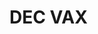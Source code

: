 # DEC VAX

<!---
<gcc/config/vax/vax.h> (3.1.0)

  #define CPP_PREDEFINES "-Dvax -D__vax__ -Dunix -Asystem=unix -Asystem=bsd -Acpu=vax -Amachine=vax"

  #define	CPP_SPEC "%{mg:%{!ansi:-DGFLOAT} -D__GFLOAT}"


<gcc/config/vax/vax.h> (14.2.0)

  #define TARGET_CPU_CPP_BUILTINS()		\
    do						\
      {						\
        builtin_define ("__vax__");		\
        builtin_assert ("cpu=vax");		\
        builtin_assert ("machine=vax");		\
        if (TARGET_G_FLOAT)			\
    {					\
      builtin_define ("__GFLOAT");		\
      builtin_define ("__GFLOAT__");	\
    }					\
      }						\
    while (0)
--->